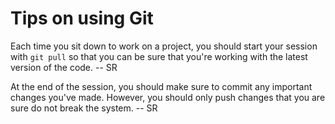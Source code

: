 Tips on using Git
=================

Each time you sit down to work on a project, you should start your session
with `git pull` so that you can be sure that you're working with the 
latest version of the code.  -- SR

At the end of the session, you should make sure to commit any important
changes you've made.  However, you should only push changes that you are
sure do not break the system.  -- SR
